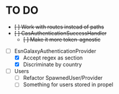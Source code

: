# TO DO

- ~~[ ] Work with routes instead of paths~~
- ~~[ ] CasAuthenticationSuccessHandler~~
  - ~~[ ] Make it more token-agnostic~~
- [ ] EsnGalaxyAuthenticationProvider
  - [x] Accept regex as section
  - [x] Discriminate by country
- [ ] Users
  - [ ] Refactor SpawnedUser/Provider
  - [ ] Something for users stored in propel